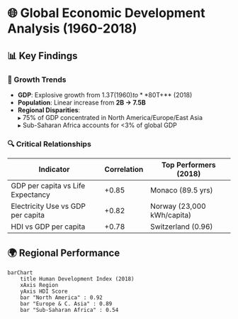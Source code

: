 # 🌐 Global Economic Development Analysis (1960-2018)

## 📊 Key Findings

### 🚀 Growth Trends
- **GDP**: Explosive growth from $1.3T (1960) to **$80T+** (2018)
- **Population**: Linear increase from **2B → 7.5B**
- **Regional Disparities**:  
  ▸ 75% of GDP concentrated in North America/Europe/East Asia  
  ▸ Sub-Saharan Africa accounts for <3% of global GDP

### 🔍 Critical Relationships
| Indicator          | Correlation | Top Performers (2018)       |
|--------------------|-------------|-----------------------------|
| GDP per capita vs Life Expectancy | +0.85 | Monaco (89.5 yrs) |
| Electricity Use vs GDP per capita | +0.82 | Norway (23,000 kWh/capita) |
| HDI vs GDP per capita | +0.78 | Switzerland (0.96) |

## 🌍 Regional Performance
```mermaid
barChart
    title Human Development Index (2018)
    xAxis Region
    yAxis HDI Score
    bar "North America" : 0.92
    bar "Europe & C. Asia" : 0.89
    bar "Sub-Saharan Africa" : 0.54
